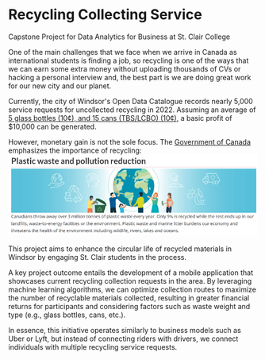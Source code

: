 # Recycling Collecting Service
Capstone Project for Data Analytics for Business at St. Clair College

One of the main challenges that we face when we arrive in Canada as international students is finding a job, so recycling is one of the ways that we can earn some extra money without uploading thousands of  CVs or hacking a personal interview and, the best part is we are doing great work for our new city and our planet. 

Currently, the city of Windsor's Open Data Catalogue records nearly 5,000 service requests for uncollected recycling in 2022. Assuming an average of [5 glass bottles (10¢), and 15 cans (TBS/LCBO) (10¢)](https://www.thebeerstore.ca/about-us/environmental-leadership/bag-it-back-odrp/), a basic profit of $10,000 can be generated.

However, monetary gain is not the sole focus. The [Government of Canada](https://www.canada.ca/en/environment-climate-change/services/managing-reducing-waste/reduce-plastic-waste.html) emphasizes the importance of recycling:
![image](https://github.com/arol9204/Capstone/blob/bc1b9d2b3a971ca94f2298a3ca5419ad949225f5/Assets/Plastic_waste.png)

This project aims to enhance the circular life of recycled materials in Windsor by engaging St. Clair students in the process. 

A key project outcome entails the development of a mobile application that showcases current recycling collection requests in the area. By leveraging machine learning algorithms, we can optimize collection routes to maximize the number of recyclable materials collected, resulting in greater financial returns for participants and considering factors such as waste weight and type (e.g., glass bottles, cans, etc.). 

In essence, this initiative operates similarly to business models such as Uber or Lyft, but instead of connecting riders with drivers, we connect individuals with multiple recycling service requests.
